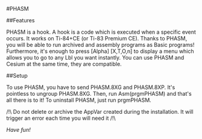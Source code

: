 #PHASM

##Features
	
PHASM is a hook. A hook is a code which is executed when a specific event occurs. It works on Ti-84+CE (or Ti-83 Premium CE).
Thanks to PHASM, you will be able to run archived and assembly programs as Basic programs!
Furthermore, it's enough to press [Alpha] [X,T,O,n] to display a menu which allows you to go to any Lbl you want instantly.
You can use PHASM and Cesium at the same time, they are compatible.
	

##Setup

To use PHASM, you have to send PHASM.8XG and PHASM.8XP. It's pointless to ungroup PHASM.8XG. Then, run Asm(prgmPHASM) and that's all there is to it! To uninstall PHASM, just run prgmPHASM.

/!\ Do not delete or archive the AppVar created during the installation. It will trigger an error each time you will need it /!\

*Have fun!*
